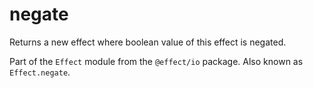 # negate

Returns a new effect where boolean value of this effect is negated.

Part of the `Effect` module from the `@effect/io` package. Also known as `Effect.negate`.
